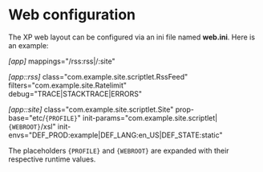 Web configuration
=================

The XP web layout can be configured via an ini file named **web.ini**.
Here is an example:

  *[app]*
  mappings="/rss:rss|/:site"

  *[app::rss]*
  class="com.example.site.scriptlet.RssFeed"
  filters="com.example.site.Ratelimit"
  debug="TRACE|STACKTRACE|ERRORS"

  *[app::site]*
  class="com.example.site.scriptlet.Site"
  prop-base="etc/`{PROFILE}`"
  init-params="com.example.site.scriptlet|`{WEBROOT}`/xsl"
  init-envs="DEF_PROD:example|DEF_LANG:en_US|DEF_STATE:static"


The placeholders `{PROFILE}` and `{WEBROOT}` are expanded with their 
respective runtime values.